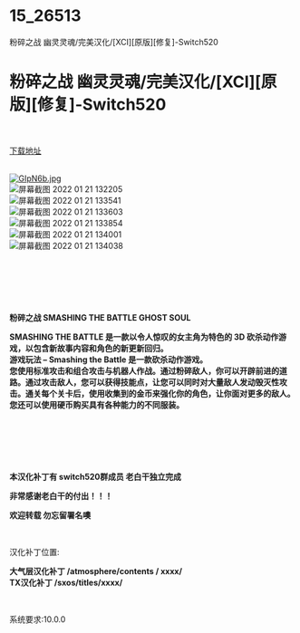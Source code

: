# 15_26513
粉碎之战 幽灵灵魂/完美汉化/[XCI][原版][修复]-Switch520
# 粉碎之战 幽灵灵魂/完美汉化/[XCI][原版][修复]-Switch520
 <br/></br>
[下载地址](https://www.switch520.cc/article/26513 "下载地址")
<br/></br>

<p><a href="https://www.helloimg.com/image/GIpN6b"><img src="https://www.helloimg.com/images/2022/01/21/GIpN6b.jpg" alt="GIpN6b.jpg" border="0"></a><br>
<img src="https://www.helloimg.com/images/2022/01/21/GIpMR0.png" alt="屏幕截图 2022 01 21 132205" border="0"><br>
<img src="https://www.helloimg.com/images/2022/01/21/GIpHlA.png" alt="屏幕截图 2022 01 21 133541" border="0"><br>
<img src="https://www.helloimg.com/images/2022/01/21/GIpTNh.png" alt="屏幕截图 2022 01 21 133603" border="0"><br>
<img src="https://www.helloimg.com/images/2022/01/21/GIp2Lm.png" alt="屏幕截图 2022 01 21 133854" border="0"><br>
<img src="https://www.helloimg.com/images/2022/01/21/GIpWuc.png" alt="屏幕截图 2022 01 21 134001" border="0"><br>
<img src="https://www.helloimg.com/images/2022/01/21/GIpOJq.png" alt="屏幕截图 2022 01 21 134038" border="0"></p>
<p>&nbsp;</p>
<p>&nbsp;</p>
<p>&nbsp;</p>
<p><strong>粉碎之战 SMASHING THE BATTLE GHOST SOUL&nbsp;</strong></p>
<p><strong>SMASHING THE BATTLE 是一款以令人惊叹的女主角为特色的 3D 砍杀动作游戏，以包含新故事内容和角色的新更新回归。</strong><br>
<strong>游戏玩法 – Smashing the Battle 是一款砍杀动作游戏。</strong><br>
<strong>您使用标准攻击和组合攻击与机器人作战。通过粉碎敌人，你可以开辟前进的道路。通过攻击敌人，您可以获得技能点，让您可以同时对大量敌人发动毁灭性攻击。通关每个关卡后，使用收集到的金币来强化你的角色，让你面对更多的敌人。您还可以使用硬币购买具有各种能力的不同服装。</strong></p>
<p>&nbsp;</p>
<p>&nbsp;</p>
<p>&nbsp;</p>
<p><strong>本汉化补丁有 switch520群成员 老白干独立完成&nbsp;</strong></p>
<p><strong>非常感谢老白干的付出！！！</strong></p>
<p><strong>欢迎转载 勿忘留署名噢</strong></p>
<p>&nbsp;</p>
<p>汉化补丁位置:</p>
<p><strong>大气层汉化补丁 /atmosphere/contents / xxxx/</strong><br>
<strong>TX汉化补丁 /sxos/titles/xxxx/</strong></p>
<p>&nbsp;</p>
<p>系统要求:10.0.0</p>



